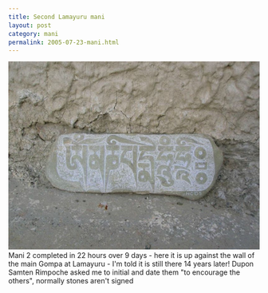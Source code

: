 ```yaml
---
title: Second Lamayuru mani 
layout: post
category: mani
permalink: 2005-07-23-mani.html
---
```



![mani 2](/assets/images/mani/mani2Finished.jpg)  
Mani 2 completed in 22 hours over 9 days - here it is up against the wall of the main Gompa at Lamayuru - I'm told it is still there 14 years later! Dupon Samten Rimpoche asked me to initial and date them "to encourage the others", normally stones aren't signed

